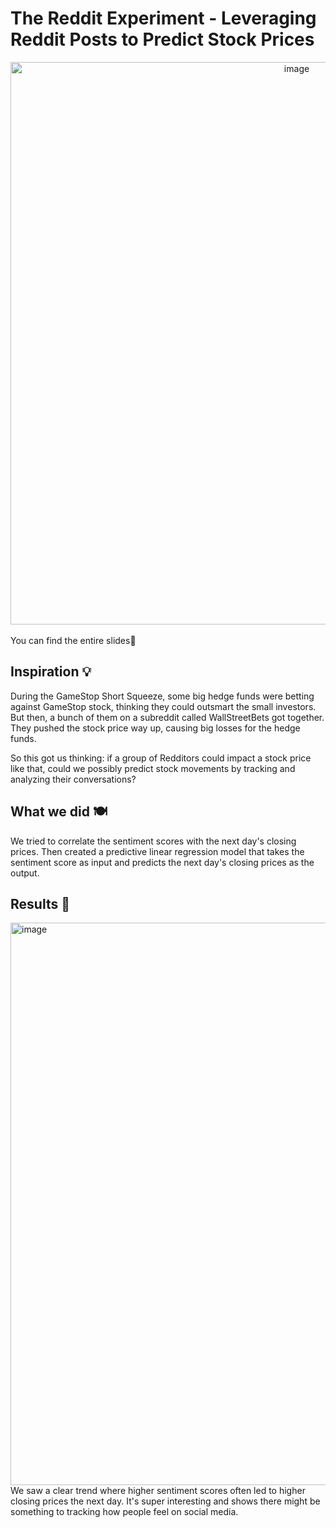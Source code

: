 # The Reddit Experiment - Leveraging Reddit Posts to Predict Stock Prices

<div align ='center'> 
  <img width="900" alt="image" src="https://github.com/mslee300/predict-stockprice-w-redditposts/assets/55467050/31974501-8525-4187-868c-578ab14a2da7"> 
</div>
<br>
You can find the entire slides📖

## Inspiration 💡
During the GameStop Short Squeeze, some big hedge funds were betting against GameStop stock, thinking they could outsmart the small investors. But then, a bunch of them on a subreddit called WallStreetBets got together. They pushed the stock price way up, causing big losses for the hedge funds.

So this got us thinking: if a group of Redditors could impact a stock price like that, could we possibly predict stock movements by tracking and analyzing their conversations?

## What we did 🍽️
We tried to correlate the sentiment scores with the next day's closing prices. Then created a predictive linear regression model that takes the sentiment score as input and predicts the next day's closing prices as the output.

## Results 📸
  <img width="900" alt="image" src="https://github.com/mslee300/predict-stockprice-w-redditposts/assets/55467050/1ece6be1-cf70-4d9b-b69a-62ffd650813a"> 
We saw a clear trend where higher sentiment scores often led to higher closing prices the next day. It's super interesting and shows there might be something to tracking how people feel on social media.
